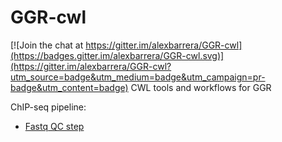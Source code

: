 # GGR-cwl

[![Join the chat at https://gitter.im/alexbarrera/GGR-cwl](https://badges.gitter.im/alexbarrera/GGR-cwl.svg)](https://gitter.im/alexbarrera/GGR-cwl?utm_source=badge&utm_medium=badge&utm_campaign=pr-badge&utm_content=badge)
CWL tools and workflows for GGR

ChIP-seq pipeline:
* [Fastq QC step](GGR_ChIP-seq_pipeline/01-qc.cwl)

